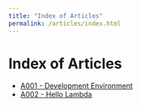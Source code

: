 ```yaml
---
title: "Index of Articles"
permalink: /articles/index.html
---
```


# Index of Articles

* [A001 - Development Environment](./A001-devenv/README.md)
* [A002 - Hello Lambda](./A002-hellolambda/README.md)

